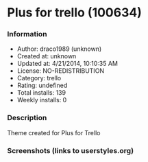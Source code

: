 # Plus for trello (100634)

### Information
- Author: draco1989 (unknown)
- Created at: unknown
- Updated at: 4/21/2014, 10:10:35 AM
- License: NO-REDISTRIBUTION
- Category: trello
- Rating: undefined
- Total installs: 139
- Weekly installs: 0


### Description
Theme created for Plus for Trello


### Screenshots (links to userstyles.org)



